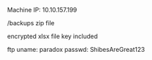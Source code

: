 Machine IP: 10.10.157.199

/backups 
zip file

encrypted xlsx file
key included

ftp
uname: paradox
passwd: ShibesAreGreat123

